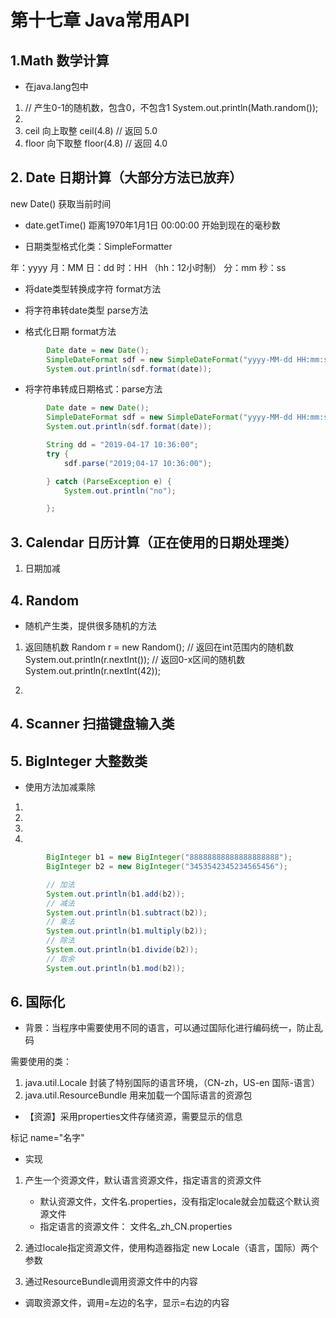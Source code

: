 # 第十七章 Java常用API


## 1.Math 数学计算

* 在java.lang包中

1. // 产生0-1的随机数，包含0，不包含1
     System.out.println(Math.random());
2. 
3. ceil 向上取整  ceil(4.8)  // 返回 5.0
4. floor 向下取整 floor(4.8) // 返回 4.0
   


## 2. Date 日期计算（大部分方法已放弃）





new Date() 获取当前时间


* date.getTime()
距离1970年1月1日 00:00:00 开始到现在的毫秒数

* 日期类型格式化类：SimpleFormatter

年：yyyy
月：MM
日：dd
时：HH （hh：12小时制）
分：mm
秒：ss


* 将date类型转换成字符 format方法

* 将字符串转date类型 parse方法



* 格式化日期 format方法
```java
        Date date = new Date();
        SimpleDateFormat sdf = new SimpleDateFormat("yyyy-MM-dd HH:mm:ss");
        System.out.println(sdf.format(date));

``` 

* 将字符串转成日期格式：parse方法
```java
        Date date = new Date();
        SimpleDateFormat sdf = new SimpleDateFormat("yyyy-MM-dd HH:mm:ss");
        System.out.println(sdf.format(date));

        String dd = "2019-04-17 10:36:00";
        try {
            sdf.parse("2019;04-17 10:36:00");

        } catch (ParseException e) {
            System.out.println("no");

        };
```



## 3. Calendar 日历计算（正在使用的日期处理类）


1. 日期加减



## 4. Random

* 随机产生类，提供很多随机的方法

1. 返回随机数
        Random r = new Random();
        // 返回在int范围内的随机数
        System.out.println(r.nextInt());
        // 返回0-x区间的随机数
        System.out.println(r.nextInt(42));
        
2. 




## 4. Scanner 扫描键盘输入类



## 5. BigInteger 大整数类

* 使用方法加减乘除

1. 
2. 
3. 
4. 

```java
        BigInteger b1 = new BigInteger("88888888888888888888");
        BigInteger b2 = new BigInteger("3453542345234565456");

        // 加法
        System.out.println(b1.add(b2));
        // 减法
        System.out.println(b1.subtract(b2));
        // 乘法
        System.out.println(b1.multiply(b2));
        // 除法
        System.out.println(b1.divide(b2));
        // 取余
        System.out.println(b1.mod(b2));
```
        
        
        
## 6. 国际化

* 背景：当程序中需要使用不同的语言，可以通过国际化进行编码统一，防止乱码

需要使用的类：
1. java.util.Locale 封装了特别国际的语言环境，（CN-zh，US-en 国际-语言）
2. java.util.ResourceBundle 用来加载一个国际语言的资源包

* 【资源】采用properties文件存储资源，需要显示的信息

标记
name="名字"

 
 

* 实现
1. 产生一个资源文件，默认语言资源文件，指定语言的资源文件
    * 默认资源文件，文件名.properties，没有指定locale就会加载这个默认资源文件
    * 指定语言的资源文件： 文件名_zh_CN.properties 
    
2. 通过locale指定资源文件，使用构造器指定 new Locale（语言，国际）两个参数    

3. 通过ResourceBundle调用资源文件中的内容


* 调取资源文件，调用=左边的名字，显示=右边的内容










        




